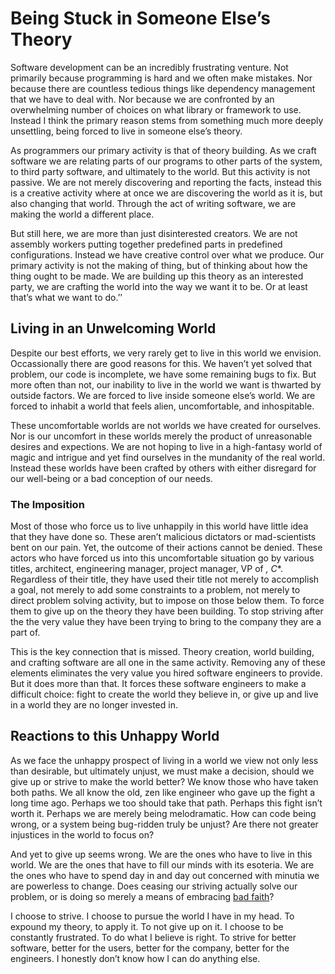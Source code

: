 # Being Stuck in Someone Else’s Theory

Software development can be an incredibly frustrating venture. Not primarily because programming is hard and we often make mistakes. Nor because there are countless tedious things like dependency management that we have to deal with. Nor because we are confronted by an overwhelming number of choices on what library or framework to use. Instead I think the primary reason stems from something much more deeply unsettling, being forced to live in someone else’s theory.

As programmers our primary activity is that of theory building. As we craft software we are relating parts of our programs to other parts of the system, to third party software, and ultimately to the world. But this activity is not passive. We are not merely discovering and reporting the facts, instead this is a creative activity where at once we are discovering the world as it is, but also changing that world. Through the act of writing software, we are making the world a different place.

But still here, we are more than just disinterested creators. We are not assembly workers putting together predefined parts in predefined configurations. Instead we have creative control over what we produce. Our primary activity is not the making of thing, but of thinking about how the thing ought to be made. We are building up this theory as an interested party, we are crafting the world into the way we want it to be. Or at least that’s what we want to do.’’

## Living in an Unwelcoming World

Despite our best efforts, we very rarely get to live in this world we envision. Occassionally there are good reasons for this. We haven’t yet solved that problem, our code is incomplete, we have some remaining bugs to fix. But more often than not, our inability to live in the world we want is thwarted by outside factors. We are forced to live inside someone else’s world. We are forced to inhabit a world that feels alien, uncomfortable, and inhospitable.

These uncomfortable worlds are not worlds we have created for ourselves. Nor is our uncomfort in these worlds merely the product of unreasonable desires and expections. We are not hoping to live in a high-fantasy world of magic and intrigue and yet find ourselves in the mundanity of the real world. Instead these worlds have been crafted by others with either disregard for our well-being or a bad conception of our needs.

### The Imposition

Most of those who force us to live unhappily in this world have little idea that they have done so. These aren’t malicious dictators or mad-scientists bent on our pain. Yet, the outcome of their actions cannot be denied. These actors who have forced us into this uncomfortable situation go by various titles, architect, engineering manager, project manager, VP of *, C**. Regardless of their title, they have used their title not merely to accomplish a goal, not merely to add some constraints to a problem, not merely to direct problem solving activity, but to impose on those below them. To force them to give up on the theory they have been building. To stop striving after the the very value they have been trying to bring to the company they are a part of.

This is the key connection that is missed. Theory creation, world building, and crafting software are all one in the same activity. Removing any of these elements eliminates the very value you hired software engineers to provide. But it does more than that. It forces these software engineers to make a difficult choice: fight to create the world they believe in, or give up and live in a world they are no longer invested in.

## Reactions to this Unhappy World

As we face the unhappy prospect of living in a world we view not only less than desirable, but ultimately unjust, we must make a decision, should we give up or strive to make the world better? We know those who have taken both paths. We all know the old, zen like engineer who gave up the fight a long time ago. Perhaps we too should take that path. Perhaps this fight isn’t worth it. Perhaps we are merely being melodramatic. How can code being wrong, or a system being bug-ridden truly be unjust? Are there not greater injustices in the world to focus on?

And yet to give up seems wrong. We are the ones who have to live in this world. We are the ones that have to fill our minds with its esoteria. We are the ones who have to spend day in and day out concerned with minutia we are powerless to change. Does ceasing our striving actually solve our problem, or is doing so merely a means of embracing [bad faith](https://en.wikipedia.org/wiki/Bad_faith_(existentialism))?

I choose to strive. I choose to pursue the world I have in my head. To expound my theory, to apply  it. To not give up on it. I choose to be constantly frustrated. To do what I believe is right. To strive for better software, better for the users, better for the company, better for the engineers. I honestly don’t know how I can do anything else.